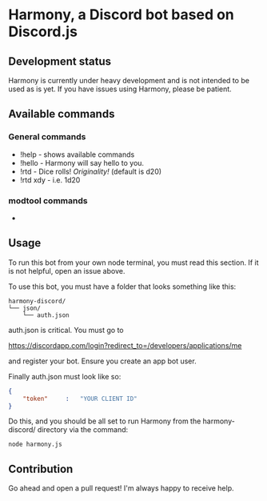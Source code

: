 # Harmony, a Discord bot based on Discord.js

## Development status
Harmony is currently under heavy development and is not intended to be used as is yet. If you have issues using Harmony, please be patient.

## Available commands

### General commands
- !help - shows available commands
- !hello - Harmony will say hello to you.
- !rtd - Dice rolls! *Originality!* (default is d20)
- !rtd xdy - i.e. 1d20

### modtool commands
-

## Usage

To run this bot from your own node terminal, you must read this section. If it is not helpful, open an issue above.

To use this bot, you must have a folder that looks something like this:

```
harmony-discord/
└── json/
    └── auth.json
```

auth.json is critical. You must go to

https://discordapp.com/login?redirect_to=/developers/applications/me

and register your bot. Ensure you create an app bot user.

Finally auth.json must look like so:
```json
{
	"token"		:	"YOUR CLIENT ID"
}
```

Do this, and you should be all set to run Harmony from the harmony-discord/ directory via the command:

```
node harmony.js
```

## Contribution

Go ahead and open a pull request! I'm always happy to receive help.
